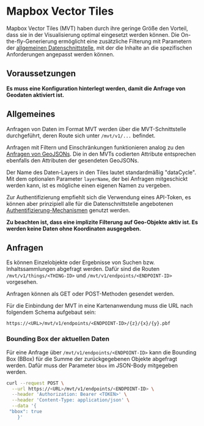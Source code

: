 # Mapbox Vector Tiles

Mapbox Vector Tiles (MVT) haben durch ihre geringe Größe den Vorteil, dass sie in der Visualisierung optimal eingesetzt werden können. Die On-the-fly-Generierung ermöglicht eine zusätzliche Filterung mit Parametern der [allgemeinen Datenschnittstelle](/docs/api/contents), mit der die Inhalte an die spezifischen Anforderungen angepasst werden können.

<!-- Durch optimiertes Micro-Caching wird ein zusätzlicher Performance-Boost erzielt. -->

## Voraussetzungen

**Es muss eine Konfiguration hinterlegt werden, damit die Anfrage von Geodaten aktiviert ist.**

## Allgemeines

Anfragen von Daten im Format MVT werden über die MVT-Schnittstelle durchgeführt, deren Route sich unter `/mvt/v1/...` befindet.

Anfragen mit Filtern und Einschränkungen funktionieren analog zu den [Anfragen von GeoJSONs](/docs/api/geodata/geojson). Die in den MVTs codierten Attribute entsprechen ebenfalls den Attributen der gesendeten GeoJSONs.

Der Name des Daten-Layers in den Tiles lautet standardmäßig "dataCycle". Mit dem optionalen Parameter `layerName`, der bei Anfragen mitgeschickt werden kann, ist es mögliche einen eigenen Namen zu vergeben.

Zur Authentifizierung empfiehlt sich die Verwendung eines API-Token, es können aber prinzipiell alle für die Datenschnittstelle angebotenen [Authentifizierung-Mechanismen](/docs/api#authentifizierung) genutzt werden.


**Zu beachten ist, dass eine implizite Filterung auf Geo-Objekte aktiv ist. Es werden keine Daten ohne Koordinaten ausgegeben.**

## Anfragen

Es können Einzelobjekte oder Ergebnisse von Suchen bzw. Inhaltssammlungen abgefragt werden. Dafür sind die Routen `/mvt/v1/things/<THING-ID>` und `/mvt/v1/endpoints/<ENDPOINT-ID>` vorgesehen.

Anfragen können als GET oder POST-Methoden gesendet werden.

Für die Einbindung der MVT in eine Kartenanwendung muss die URL nach folgendem Schema aufgebaut sein:

```url
https://<URL>/mvt/v1/endpoints/<ENDPOINT-ID>/{z}/{x}/{y}.pbf
```

### Bounding Box der aktuellen Daten

Für eine Anfrage über `/mvt/v1/endpoints/<ENDPOINT-ID>` kann die Bounding Box (BBox) für die Summe der zurückgegebenen Objekte abgefragt werden. Dafür muss der Parameter `bbox` im JSON-Body mitgegeben werden.

```bash
curl --request POST \
  --url https://<URL>/mvt/v1/endpoints/<ENDPOINT-ID> \
  --header 'Authorization: Bearer <TOKEN>' \
  --header 'Content-Type: application/json' \
  --data '{
 "bbox": true
    }'
```
